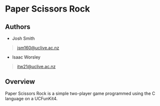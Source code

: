 # Paper Scissors Rock

## Authors

- Josh Smith
> jsm160@uclive.ac.nz
- Isaac Worsley
> itw21@uclive.ac.nz

## Overview

Paper Scissors Rock is a simple two-player game programmed using the C language on a UCFunKit4.

